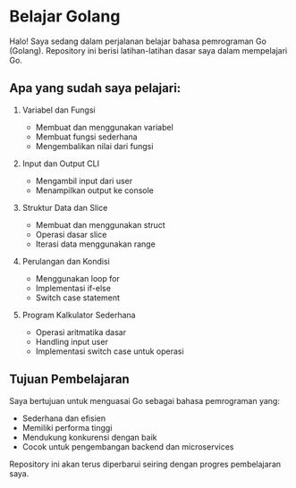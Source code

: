 # Belajar Golang

Halo! Saya sedang dalam perjalanan belajar bahasa pemrograman Go (Golang). Repository ini berisi latihan-latihan dasar saya dalam mempelajari Go.

## Apa yang sudah saya pelajari:

1. Variabel dan Fungsi
   - Membuat dan menggunakan variabel
   - Membuat fungsi sederhana
   - Mengembalikan nilai dari fungsi

2. Input dan Output CLI
   - Mengambil input dari user
   - Menampilkan output ke console

3. Struktur Data dan Slice
   - Membuat dan menggunakan struct
   - Operasi dasar slice
   - Iterasi data menggunakan range

4. Perulangan dan Kondisi
   - Menggunakan loop for
   - Implementasi if-else
   - Switch case statement

5. Program Kalkulator Sederhana
   - Operasi aritmatika dasar
   - Handling input user
   - Implementasi switch case untuk operasi

## Tujuan Pembelajaran

Saya bertujuan untuk menguasai Go sebagai bahasa pemrograman yang:
- Sederhana dan efisien
- Memiliki performa tinggi
- Mendukung konkurensi dengan baik
- Cocok untuk pengembangan backend dan microservices

Repository ini akan terus diperbarui seiring dengan progres pembelajaran saya.
